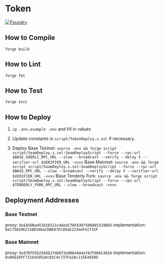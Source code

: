 # Token

[![Foundry][foundry-badge]][foundry]

[foundry]: https://getfoundry.sh/
[foundry-badge]: https://img.shields.io/badge/Built%20with-Foundry-FFDB1C.svg

## How to Compile

`forge build`

## How to Lint

`forge fmt`

## How to Test

`forge test`

## How to Deploy

1. `cp .env.example .env` and fill in values

2. Update constants in `script/TokenDeploy.s.sol` if necessary.

3. Deploy
Base Testnet: `source .env && forge script script/SeamDeploy.s.sol:SeamDeployScript --force --rpc-url $BASE_GOERLI_RPC_URL --slow --broadcast --verify --delay 5 --verifier-url $VERIFIER_URL -vvvv`
Base Mainnet: `source .env && forge script script/SeamDeploy.s.sol:SeamDeployScript --force --rpc-url $BASE_RPC_URL --slow --broadcast --verify --delay 5 --verifier-url $VERIFIER_URL -vvvv`
Base Tenderly Fork: `source .env && forge script script/SeamDeploy.s.sol:SeamDeployScript --force --rpc-url $TENDERLY_FORK_RPC_URL --slow --broadcast -vvvv`

## Deployment Addresses

### Base Testnet
proxy: `0xEA5DBa451b16521cdAedCf8FA307506A05329B05`
implementation: `0xC7565962158D54beCDBE07FC89aE223eeF41f35F`

### Base Mainnet
proxy: `0x07DFE9525A5D274D6f3e906e6A4efA7F066C4926`
implementation: `0x0661DfF721b459510c81C4c737Fa5Ac115E4950D`